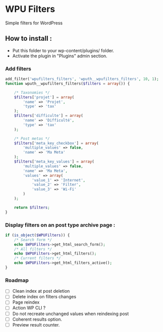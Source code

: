 # WPU Filters

Simple filters for WordPress

## How to install :

* Put this folder to your wp-content/plugins/ folder.
* Activate the plugin in "Plugins" admin section.

### Add filters

```php
add_filter('wpufilters_filters', 'wputh__wpufilters_filters', 10, 1);
function wputh__wpufilters_filters($filters = array()) {

    /* Taxonomies */
    $filters['projet'] = array(
        'name' => 'Projet',
        'type' => 'tax'
    );
    $filters['difficulte'] = array(
        'name' => 'Difficulté',
        'type' => 'tax'
    );

    /* Post metas */
    $filters['meta_key_checkbox'] = array(
        'multiple_values' => false,
        'name' => 'Ma Meta'
    );
    $filters['meta_key_values'] = array(
        'multiple_values' => false,
        'name' => 'Ma Meta',
        'values' => array(
            'value_1' => 'Internet',
            'value_2' => 'Filter',
            'value_3' => 'Wi-Fi'
        )
    );

    return $filters;
}
```

### Display filters on an post type archive page :

```php
if (is_object($WPUFilters)) {
    /* Search form */
    echo $WPUFilters->get_html_search_form();
    /* All filters */
    echo $WPUFilters->get_html_filters();
    /* Current filters */
    echo $WPUFilters->get_html_filters_active();
}
```


### Roadmap

- [ ] Clean index at post deletion
- [ ] Delete index on filters changes
- [ ] Page reindex
- [ ] Action WP CLI ?
- [ ] Do not recreate unchanged values when reindexing post
- [ ] Coherent results option.
- [ ] Preview result counter.
